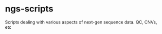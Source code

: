 ngs-scripts
===========

Scripts dealing with various aspects of next-gen sequence data. QC, CNVs, etc
